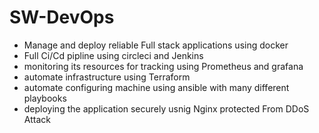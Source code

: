 # SW-DevOps
- Manage and deploy reliable Full stack applications using docker  
- Full Ci/Cd pipline using circleci and Jenkins
- monitoring its resources for tracking using Prometheus and grafana 
- automate infrastructure using Terraform 
- automate configuring machine using ansible with many different playbooks
- deploying the application securely usnig Nginx protected From DDoS Attack
